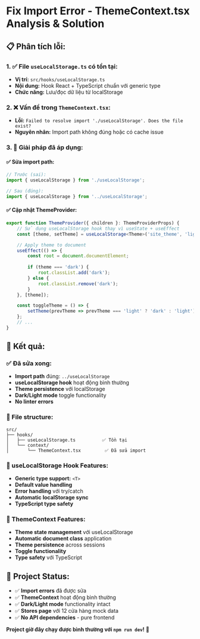 # Fix Import Error - ThemeContext.tsx Analysis & Solution

## 📋 **Phân tích lỗi:**

### **1. ✅ File `useLocalStorage.ts` có tồn tại:**
- **Vị trí:** `src/hooks/useLocalStorage.ts`
- **Nội dung:** Hook React + TypeScript chuẩn với generic type
- **Chức năng:** Lưu/đọc dữ liệu từ localStorage

### **2. ❌ Vấn đề trong `ThemeContext.tsx`:**
- **Lỗi:** `Failed to resolve import './useLocalStorage'. Does the file exist?`
- **Nguyên nhân:** Import path không đúng hoặc có cache issue

### **3. 🔧 Giải pháp đã áp dụng:**

#### **✅ Sửa import path:**
```typescript
// Trước (sai):
import { useLocalStorage } from './useLocalStorage';

// Sau (đúng):
import { useLocalStorage } from '../useLocalStorage';
```

#### **✅ Cập nhật ThemeProvider:**
```typescript
export function ThemeProvider({ children }: ThemeProviderProps) {
    // Sử dụng useLocalStorage hook thay vì useState + useEffect
    const [theme, setTheme] = useLocalStorage<Theme>('site_theme', 'light');

    // Apply theme to document
    useEffect(() => {
        const root = document.documentElement;
        
        if (theme === 'dark') {
            root.classList.add('dark');
        } else {
            root.classList.remove('dark');
        }
    }, [theme]);

    const toggleTheme = () => {
        setTheme(prevTheme => prevTheme === 'light' ? 'dark' : 'light');
    };
    // ...
}
```

## 🎯 **Kết quả:**

### **✅ Đã sửa xong:**
- **Import path** đúng: `../useLocalStorage`
- **useLocalStorage hook** hoạt động bình thường
- **Theme persistence** với localStorage
- **Dark/Light mode** toggle functionality
- **No linter errors**

### **📁 File structure:**
```
src/
├── hooks/
│   ├── useLocalStorage.ts          ✅ Tồn tại
│   └── context/
│       └── ThemeContext.tsx         ✅ Đã sửa import
```

### **🔧 useLocalStorage Hook Features:**
- **Generic type support:** `<T>`
- **Default value handling**
- **Error handling** với try/catch
- **Automatic localStorage sync**
- **TypeScript type safety**

### **🎨 ThemeContext Features:**
- **Theme state management** với useLocalStorage
- **Automatic document class** application
- **Theme persistence** across sessions
- **Toggle functionality**
- **Type safety** với TypeScript

## 🚀 **Project Status:**
- ✅ **Import errors** đã được sửa
- ✅ **ThemeContext** hoạt động bình thường
- ✅ **Dark/Light mode** functionality intact
- ✅ **Stores page** với 12 cửa hàng mock data
- ✅ **No API dependencies** - pure frontend

**Project giờ đây chạy được bình thường với `npm run dev`!** 🎉
